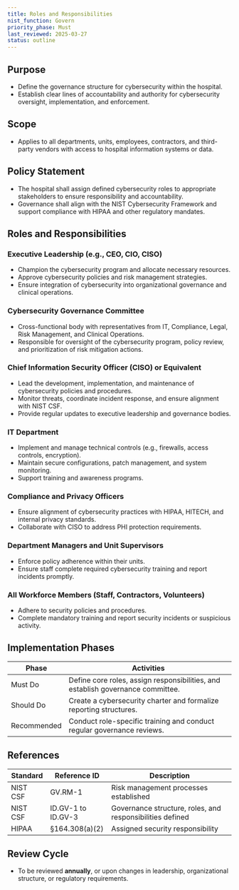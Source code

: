 ```yaml
---
title: Roles and Responsibilities
nist_function: Govern
priority_phase: Must
last_reviewed: 2025-03-27
status: outline
---
```


## Purpose
- Define the governance structure for cybersecurity within the hospital.
- Establish clear lines of accountability and authority for cybersecurity oversight, implementation, and enforcement.

## Scope
- Applies to all departments, units, employees, contractors, and third-party vendors with access to hospital information systems or data.

## Policy Statement
- The hospital shall assign defined cybersecurity roles to appropriate stakeholders to ensure responsibility and accountability.
- Governance shall align with the NIST Cybersecurity Framework and support compliance with HIPAA and other regulatory mandates.

## Roles and Responsibilities

### Executive Leadership (e.g., CEO, CIO, CISO)
- Champion the cybersecurity program and allocate necessary resources.
- Approve cybersecurity policies and risk management strategies.
- Ensure integration of cybersecurity into organizational governance and clinical operations.

### Cybersecurity Governance Committee
- Cross-functional body with representatives from IT, Compliance, Legal, Risk Management, and Clinical Operations.
- Responsible for oversight of the cybersecurity program, policy review, and prioritization of risk mitigation actions.

### Chief Information Security Officer (CISO) or Equivalent
- Lead the development, implementation, and maintenance of cybersecurity policies and procedures.
- Monitor threats, coordinate incident response, and ensure alignment with NIST CSF.
- Provide regular updates to executive leadership and governance bodies.

### IT Department
- Implement and manage technical controls (e.g., firewalls, access controls, encryption).
- Maintain secure configurations, patch management, and system monitoring.
- Support training and awareness programs.

### Compliance and Privacy Officers
- Ensure alignment of cybersecurity practices with HIPAA, HITECH, and internal privacy standards.
- Collaborate with CISO to address PHI protection requirements.

### Department Managers and Unit Supervisors
- Enforce policy adherence within their units.
- Ensure staff complete required cybersecurity training and report incidents promptly.

### All Workforce Members (Staff, Contractors, Volunteers)
- Adhere to security policies and procedures.
- Complete mandatory training and report security incidents or suspicious activity.

## Implementation Phases

| Phase        | Activities                                                                 |
|--------------|----------------------------------------------------------------------------|
| Must Do      | Define core roles, assign responsibilities, and establish governance committee. |
| Should Do    | Create a cybersecurity charter and formalize reporting structures.         |
| Recommended  | Conduct role-specific training and conduct regular governance reviews.     |

## References

| Standard | Reference ID       | Description                                |
|----------|--------------------|--------------------------------------------|
| NIST CSF | GV.RM-1             | Risk management processes established      |
| NIST CSF | ID.GV-1 to ID.GV-3  | Governance structure, roles, and responsibilities defined |
| HIPAA    | §164.308(a)(2)      | Assigned security responsibility           |

## Review Cycle
- To be reviewed **annually**, or upon changes in leadership, organizational structure, or regulatory requirements.
